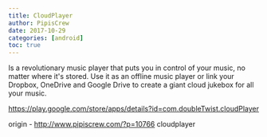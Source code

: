 ```yaml
---
title: CloudPlayer
author: PipisCrew
date: 2017-10-29
categories: [android]
toc: true
---
```


Is a revolutionary music player that puts you in control of your music, no matter where it's stored. Use it as an offline music player or link your Dropbox, OneDrive and Google Drive to create a giant cloud jukebox for all your music.

https://play.google.com/store/apps/details?id=com.doubleTwist.cloudPlayer

origin - http://www.pipiscrew.com/?p=10766 cloudplayer